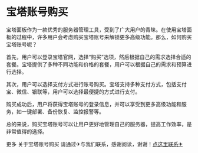 # 宝塔账号购买

宝塔面板作为一款优秀的服务器管理工具，受到了广大用户的青睐。在使用宝塔面板的过程中，许多用户会考虑购买宝塔账号来解锁更多高级功能。那么，如何购买宝塔账号呢？

首先，用户可以登录宝塔官网，选择“购买”选项，然后根据自己的需求选择合适的套餐。宝塔提供了多种不同功能和价格的套餐，用户可以根据自己的需求和预算进行选择。

其次，用户可以选择支付方式进行账号购买。宝塔支持多种支付方式，包括支付宝、微信、银联等，用户可以选择最便捷的方式进行支付。

购买成功后，用户将获得宝塔账号的登录信息，并可以享受到更多高级功能和服务，如一键部署、备份恢复、监控报警等。

总的来说，购买宝塔账号可以让用户更好地管理自己的服务器，提高工作效率，是非常值得的选择。

更多 关于宝塔账号购买 请通过✈与我们联系，感谢阅读，谢谢！[点这里联系✈](https://d.k02.cc)